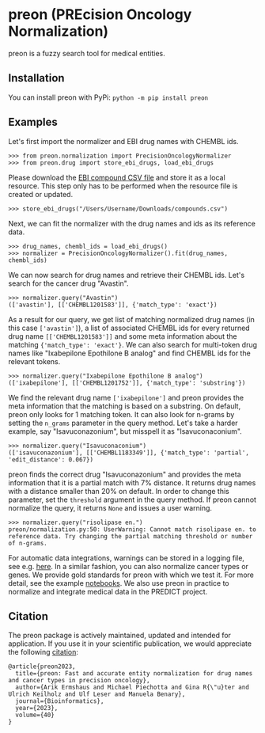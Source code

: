 # preon (PREcision Oncology Normalization)
preon is a fuzzy search tool for medical entities.

## Installation

You can install preon with PyPi:
`python -m pip install preon`

## Examples

Let's first import the normalizer and EBI drug names with CHEMBL ids.

```python3
>>> from preon.normalization import PrecisionOncologyNormalizer
>>> from preon.drug import store_ebi_drugs, load_ebi_drugs
```

Please download the <a href="https://www.ebi.ac.uk/chembl/explore/compounds/">EBI compound CSV file</a> and store it as a local resource. This step only has to be performed when the resource file is created or updated. 

```python3
>>> store_ebi_drugs("/Users/Username/Downloads/compounds.csv")
```

Next, we can fit the normalizer with the drug names and ids as its reference data.

```python3
>>> drug_names, chembl_ids = load_ebi_drugs()
>>> normalizer = PrecisionOncologyNormalizer().fit(drug_names, chembl_ids)
```

We can now search for drug names and retrieve their CHEMBL ids. Let's search for the cancer drug "Avastin".

```python3
>>> normalizer.query("Avastin")
(['avastin'], [['CHEMBL1201583']], {'match_type': 'exact'})
```

As a result for our query, we get list of matching normalized drug names (in this case `['avastin']`), a list of associated CHEMBL ids for every returned drug name `[['CHEMBL1201583']]` and some meta information about the matching `{'match_type': 'exact'}`. We can also search for multi-token drug names like "Ixabepilone Epothilone B analog" and find CHEMBL ids for the relevant tokens.

```python3
>>> normalizer.query("Ixabepilone Epothilone B analog")
(['ixabepilone'], [['CHEMBL1201752']], {'match_type': 'substring'})
```

We find the relevant drug name `['ixabepilone']` and preon provides the meta information that the matching is based on a substring. On default, preon only looks for 1 matching token. It can also look for n-grams by setting the `n_grams` parameter in the query method. Let's take a harder example, say "Isavuconazonium", but misspell it as "Isavuconaconium".

```python3
>>> normalizer.query("Isavuconaconium")
(['isavuconazonium'], [['CHEMBL1183349']], {'match_type': 'partial', 'edit_distance': 0.067})
```

preon finds the correct drug "Isavuconazonium" and provides the meta information that it is a partial match with 7% distance. It returns drug names with a distance smaller than 20% on default. In order to change this parameter, set the `threshold` argument in the query method. If preon cannot normalize the query, it returns `None` and issues a user warning.

```python3
>>> normalizer.query("risolipase en.")
preon/normalization.py:50: UserWarning: Cannot match risolipase en. to reference data. Try changing the partial matching threshold or number of n-grams.
```

For automatic data integrations, warnings can be stored in a logging file, see e.g. <a href="https://github.com/ermshaua/preon/blob/main/preon/examples/drug_name_normalization.ipynb">here</a>. In a similar fashion, you can also normalize cancer types or genes. We provide gold standards for preon with which we test it. For more detail, see the example <a href="https://github.com/ermshaua/preon/tree/main/preon/examples">notebooks</a>. We also use preon in practice to normalize and integrate medical data in the PREDICT project.

## Citation

The preon package is actively maintained, updated and intended for application. If you use it in your scientific publication, we would appreciate the following <a href="https://doi.org/10.1093/bioinformatics/btae085" target="_blank">citation</a>:

```
@article{preon2023,
  title={preon: Fast and accurate entity normalization for drug names and cancer types in precision oncology},
  author={Arik Ermshaus and Michael Piechotta and Gina R{\"u}ter and Ulrich Keilholz and Ulf Leser and Manuela Benary},
  journal={Bioinformatics},
  year={2023},
  volume={40}
}
```
